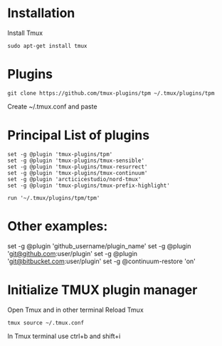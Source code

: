 
# Installation
Install Tmux

```
sudo apt-get install tmux
```
# Plugins
```
git clone https://github.com/tmux-plugins/tpm ~/.tmux/plugins/tpm
```

Create ~/.tmux.conf and paste 
# Principal List of plugins
```
set -g @plugin 'tmux-plugins/tpm'
set -g @plugin 'tmux-plugins/tmux-sensible'
set -g @plugin 'tmux-plugins/tmux-resurrect'
set -g @plugin 'tmux-plugins/tmux-continuum'
set -g @plugin 'arcticicestudio/nord-tmux'
set -g @plugin 'tmux-plugins/tmux-prefix-highlight'

run '~/.tmux/plugins/tpm/tpm'
```
# Other examples:
set -g @plugin 'github_username/plugin_name'
set -g @plugin 'git@github.com:user/plugin'
set -g @plugin 'git@bitbucket.com:user/plugin'
set -g @continuum-restore 'on'
# Initialize TMUX plugin manager
Open Tmux and in other terminal Reload Tmux

```
tmux source ~/.tmux.conf
```

In Tmux terminal use ctrl+b and shift+i